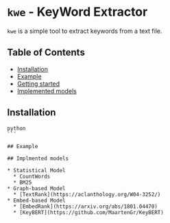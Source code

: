 
# `kwe` - KeyWord Extractor

`kwe` is a simple tool to extract keywords from a text file.

## Table of Contents

* [Installation](#installation)
* [Example](#minimal-example)
* [Getting started](#getting-started)
* [Implemented models](#implemented-models)

## Installation

````
python
```

## Example

## Implmented models

* Statistical Model
  * CountWords
  * BM25
* Graph-based Model
  * [TextRank](https://aclanthology.org/W04-3252/)
* Embed-based Model
  * [EmbedRank](https://arxiv.org/abs/1801.04470)
  * [KeyBERT](https://github.com/MaartenGr/KeyBERT)
